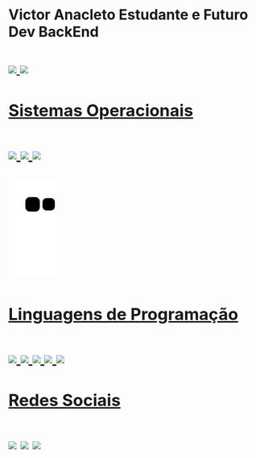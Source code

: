 <h1> Victor Anacleto Estudante e Futuro Dev BackEnd <h1>

<div style="display: inline_block">
<a href='https://github.com/Victor4n4cleto'>
	<img height="200em" src='https://github-readme-stats.vercel.app/api?username=Victor4n4cleto&theme=blue-green'><span> </span>
	<img height="200em" src='https://github-readme-stats.vercel.app/api/top-langs/?username=Victor4n4cleto&theme=blue-green'>
</div>

<h3> Sistemas Operacionais <h3>
<div class='OS'>
	<img src='https://img.shields.io/badge/Pop!_OS-48B9C7?style=for-the-badge&logo=Pop!_OS&logoColor=white'> 
	<img src='https://img.shields.io/badge/Windows-0078D6?style=for-the-badge&logo=windows&logoColor=white'> 
	<img src='https://img.shields.io/badge/Android-3DDC84?style=for-the-badge&logo=android&logoColor=white'>
</div>


![snake gif](https://github.com/Victor4n4cleto/Victor4n4cleto/blob/output/github-contribution-grid-snake.svg)


<h3> Linguagens de Programação <h3>
<div id='language'>
	<img src='https://img.shields.io/badge/Go-00ADD8?style=for-the-badge&logo=go&logoColor=white'>
	<img src='https://img.shields.io/badge/JavaScript-F7DF1E?style=for-the-badge&logo=javascript&logoColor=black'>
	<img src='https://img.shields.io/badge/Node.js-43853D?style=for-the-badge&logo=node.js&logoColor=white'>
	<img src='https://img.shields.io/badge/HTML5-E34F26?style=for-the-badge&logo=html5&logoColor=white'>
	<img src='https://img.shields.io/badge/CSS3-1572B6?style=for-the-badge&logo=css3&logoColor=white'>
	
</div>

<h3> Redes Sociais <h3>
	<div aling="center">
	<a href="https://www.instagram.com/__anacletovictor/" target="_blank"><img src='https://img.shields.io/badge/Instagram-E4405F?style=for-the-badge&logo=instagram&logoColor=white'></a>
	<a href='https://www.linkedin.com/in/victor-anacleto-42019a196/'><img src='https://img.shields.io/badge/LinkedIn-0077B5?style=for-the-badge&logo=linkedin&logoColor=white'></a>
	<a href='mailto:contatoanacletovictor@gmail.com'><img src='https://img.shields.io/badge/Gmail-D14836?style=for-the-badge&logo=gmail&logoColor=white'></a>
</div>
